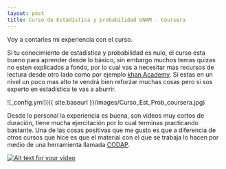```yaml
---
layout: post
title: Curso de Estadística y probabilidad UNAM - Coursera 
---
```


Voy a contarles mi experiencia con el curso.

Si tu conocimiento de estadística y probabilidad es nulo, el curso esta bueno para aprender desde lo básico, sin embargo muchos temas quizas no esten explicados a fondo, por lo cual vas a necesitar mas recursos de lectura desde otro lado como por ejemplo [khan Academy](https://es.khanacademy.org/).
Si estas en un nivel un poco mas alto te vendrá bien reforzar muchas cosas pero si sos experto en estadística te vas a aburrir.

![_config.yml]({{ site.baseurl }}/images/Curso_Est_Prob_coursera.jpg)

Desde lo personal la experiencia es buena, son videos muy cortos de duración, tiene mucha ejercitación por lo cual terminas practicando bastante.
Una de las cosas positivas que me gusto es que a diferencia de otros cursos que hice es que el material con el que se 
trabaja lo hacen por medio de una herramienta llamada [CODAP](https://codap.concord.org/).


[![Alt text for your video](http://img.youtube.com/vi/T-D1KVIuvjA/0.jpg)](http://www.youtube.com/watch?v=T-D1KVIuvjA)
